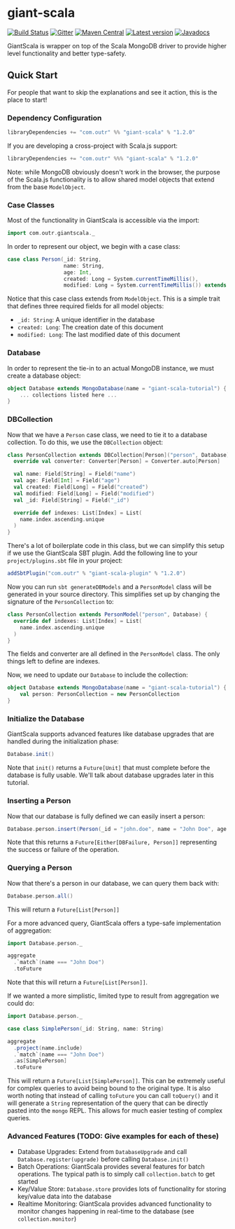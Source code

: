 # giant-scala

[![Build Status](https://travis-ci.org/outr/giant-scala.svg?branch=master)](https://travis-ci.org/outr/giantscala)
[![Gitter](https://badges.gitter.im/Join%20Chat.svg)](https://gitter.im/outr/giantscala)
[![Maven Central](https://maven-badges.herokuapp.com/maven-central/com.outr/giantscala_2.12/badge.svg)](https://maven-badges.herokuapp.com/maven-central/com.outr/giantscala_2.12)
[![Latest version](https://index.scala-lang.org/outr/giantscala/giantscala/latest.svg)](https://index.scala-lang.org/outr/giantscala)
[![Javadocs](https://javadoc.io/badge/com.outr/giantscala_2.12.svg)](https://javadoc.io/doc/com.outr/giantscala_2.12)

GiantScala is wrapper on top of the Scala MongoDB driver to provide higher level functionality and better type-safety.

## Quick Start

For people that want to skip the explanations and see it action, this is the place to start!

### Dependency Configuration

```scala
libraryDependencies += "com.outr" %% "giant-scala" % "1.2.0"
```

If you are developing a cross-project with Scala.js support:

```scala
libraryDependencies += "com.outr" %%% "giant-scala" % "1.2.0"
```

Note: while MongoDB obviously doesn't work in the browser, the purpose of the Scala.js functionality is to allow shared
model objects that extend from the base `ModelObject`.

### Case Classes

Most of the functionality in GiantScala is accessible via the import:

```scala
import com.outr.giantscala._
```

In order to represent our object, we begin with a case class:

```scala
case class Person(_id: String,
                  name: String,
                  age: Int,
                  created: Long = System.currentTimeMillis(),
                  modified: Long = System.currentTimeMillis()) extends ModelObject
```

Notice that this case class extends from `ModelObject`. This is a simple trait that defines three required fields for all
model objects:
* `_id: String`: A unique identifier in the database
* `created: Long`: The creation date of this document
* `modified: Long`: The last modified date of this document

### Database

In order to represent the tie-in to an actual MongoDB instance, we must create a database object:

```scala
object Database extends MongoDatabase(name = "giant-scala-tutorial") {
    ... collections listed here ...
}
```

### DBCollection

Now that we have a `Person` case class, we need to tie it to a database collection. To do this, we use the `DBCollection`
object:

```scala
class PersonCollection extends DBCollection[Person]("person", Database) {
  override val converter: Converter[Person] = Converter.auto[Person]

  val name: Field[String] = Field("name")
  val age: Field[Int] = Field("age")
  val created: Field[Long] = Field("created")
  val modified: Field[Long] = Field("modified")
  val _id: Field[String] = Field("_id")

  override def indexes: List[Index] = List(
    name.index.ascending.unique
  )
}
```

There's a lot of boilerplate code in this class, but we can simplify this setup if we use the GiantScala SBT plugin. Add
the following line to your `project/plugins.sbt` file in your project:

```scala
addSbtPlugin("com.outr" % "giant-scala-plugin" % "1.2.0")
```

Now you can run `sbt generateDBModels` and a `PersonModel` class will be generated in your source directory. This simplifies
set up by changing the signature of the `PersonCollection` to:

```scala
class PersonCollection extends PersonModel("person", Database) {
  override def indexes: List[Index] = List(
    name.index.ascending.unique
  )
}
```

The fields and converter are all defined in the `PersonModel` class. The only things left to define are indexes.

Now, we need to update our `Database` to include the collection:

```scala
object Database extends MongoDatabase(name = "giant-scala-tutorial") {
    val person: PersonCollection = new PersonCollection
}
```

### Initialize the Database

GiantScala supports advanced features like database upgrades that are handled during the initialization phase:

```scala
Database.init()
```

Note that `init()` returns a `Future[Unit]` that must complete before the database is fully usable. We'll talk about
database upgrades later in this tutorial.

### Inserting a Person

Now that our database is fully defined we can easily insert a person:

```scala
Database.person.insert(Person(_id = "john.doe", name = "John Doe", age = 30))
```

Note that this returns a `Future[Either[DBFailure, Person]]` representing the success or failure of the operation.

### Querying a Person

Now that there's a person in our database, we can query them back with:

```scala
Database.person.all()
```

This will return a `Future[List[Person]]`

For a more advanced query, GiantScala offers a type-safe implementation of aggregation:

```scala
import Database.person._

aggregate
  .`match`(name === "John Doe")
  .toFuture
```

Note that this will return a `Future[List[Person]]`.

If we wanted a more simplistic, limited type to result from aggregation we could do:

```scala
import Database.person._

case class SimplePerson(_id: String, name: String)

aggregate
  .project(name.include)
  .`match`(name === "John Doe")
  .as[SimplePerson]
  .toFuture
```

This will return a `Future[List[SimplePerson]]`. This can be extremely useful for complex queries to avoid being bound to
the original type. It is also worth noting that instead of calling `toFuture` you can call `toQuery()` and it will generate
a `String` representation of the query that can be directly pasted into the `mongo` REPL. This allows for much easier testing
of complex queries.

### Advanced Features (TODO: Give examples for each of these)
* Database Upgrades: Extend from `DatabaseUpgrade` and call `Database.register(upgrade)` before calling `Database.init()`
* Batch Operations: GiantScala provides several features for batch operations. The typical path is to simply call `collection.batch` to get started
* Key/Value Store: `Database.store` provides lots of functionality for storing key/value data into the database
* Realtime Monitoring: GiantScala provides advanced functionality to monitor changes happening in real-time to the database (see `collection.monitor`)